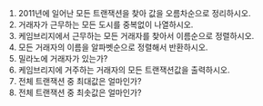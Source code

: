 1. 2011년에 일어난 모든 트랜잭션을 찾아 값을 오름차순으로 정리하시오.
2. 거래자가 근무하는 모든 도시를 중복없이 나열하시오.
3. 케임브리지에서 근무하는 모든 거래자를 찾아서 이름순으로 정렬하시오.
4. 모든 거래자의 이름을 알파벳순으로 정렬해서 반환하시오.
5. 밀라노에 거래자가 있는가?
6. 케임브리지에 거주하는 거래자의 모든 트랜잭션값을 출력하시오.
7. 전체 트랜잭션 중 최대값은 얼마인가?
8. 전체 트랜잭션 중 최솟값은 얼마인가?